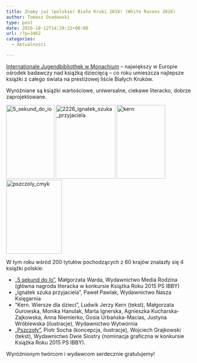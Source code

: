 ```yaml
---
title: Znamy już (polskie) Białe Kruki 2016! (White Ravens 2016)
author: Tomasz Osadowski
type: post
date: 2016-10-12T14:29:22+00:00
url: /?p=3462
categories:
  - Aktualności

---
```

<a href="http://www.ijb.de/de/home.html?noMobile=3d0" target="_blank">Internationale Jugendbibliothek w Monachium</a> – największy w Europie ośrodek badawczy nad książką dziecięcą – co roku umieszcza najlepsze książki z całego świata na prestiżowej liście Białych Kruków.

Wyróżniane są książki wartościowe, uniwersalne, ciekawe literacko, dobrze zaprojektowane.

<a href="http://www.ibby.pl/?page_id=2698" target="_blank"><img class="alignnone size-medium wp-image-3463" src="http://www.ibby.pl/wp-content/uploads/2016/10/5_sekund_do_IO-130x200.jpg" alt="5_sekund_do_io" width="130" height="200" srcset="http://www.ibby.pl/wp-content/uploads/2016/10/5_sekund_do_IO-130x200.jpg 130w, http://www.ibby.pl/wp-content/uploads/2016/10/5_sekund_do_IO-65x100.jpg 65w, http://www.ibby.pl/wp-content/uploads/2016/10/5_sekund_do_IO-768x1179.jpg 768w, http://www.ibby.pl/wp-content/uploads/2016/10/5_sekund_do_IO-391x600.jpg 391w" sizes="(max-width: 130px) 100vw, 130px" /></a>  <img class="alignnone size-medium wp-image-3464" src="http://www.ibby.pl/wp-content/uploads/2016/10/2226_ignatek_szuka_przyjaciela-161x200.jpg" alt="2226_ignatek_szuka_przyjaciela" width="161" height="200" srcset="http://www.ibby.pl/wp-content/uploads/2016/10/2226_ignatek_szuka_przyjaciela-161x200.jpg 161w, http://www.ibby.pl/wp-content/uploads/2016/10/2226_ignatek_szuka_przyjaciela-80x100.jpg 80w, http://www.ibby.pl/wp-content/uploads/2016/10/2226_ignatek_szuka_przyjaciela.jpg 245w" sizes="(max-width: 161px) 100vw, 161px" /> <img class="alignnone size-medium wp-image-3465" src="http://www.ibby.pl/wp-content/uploads/2016/10/kern-131x200.jpg" alt="kern" width="131" height="200" srcset="http://www.ibby.pl/wp-content/uploads/2016/10/kern-131x200.jpg 131w, http://www.ibby.pl/wp-content/uploads/2016/10/kern-66x100.jpg 66w, http://www.ibby.pl/wp-content/uploads/2016/10/kern.jpg 328w" sizes="(max-width: 131px) 100vw, 131px" /><a href="http://www.ibby.pl/?page_id=2739" target="_blank"><img class="alignnone size-medium wp-image-3467" src="http://www.ibby.pl/wp-content/uploads/2016/10/pszczoly_CMYK-150x200.jpg" alt="pszczoly_cmyk" width="150" height="200" srcset="http://www.ibby.pl/wp-content/uploads/2016/10/pszczoly_CMYK-150x200.jpg 150w, http://www.ibby.pl/wp-content/uploads/2016/10/pszczoly_CMYK-75x100.jpg 75w, http://www.ibby.pl/wp-content/uploads/2016/10/pszczoly_CMYK-450x600.jpg 450w, http://www.ibby.pl/wp-content/uploads/2016/10/pszczoly_CMYK.jpg 673w" sizes="(max-width: 150px) 100vw, 150px" /></a>

W tym roku wśród 200 tytułów pochodzących z 60 krajów znalazły się 4 książki polskie:

  * <a href="http://www.ibby.pl/?page_id=2698" target="_blank">„5 sekund do Io”</a>, Małgorzata Warda, Wydawnictwo Media Rodzina (główna nagroda literacka w konkursie Książka Roku 2015 PS IBBY)
  * „Ignatek szuka przyjaciela”, Paweł Pawlak, Wydawnictwo Nasza Księgarnia
  * “Kern. Wiersze dla dzieci”, Ludwik Jerzy Kern (tekst), Małgorzata Gurowska, Monika Hanulak, Marta Ignerska, Agnieszka Kucharska-Zajkowska, Anna Niemierko, Gosia Urbańska-Macias, Justyna Wróblewska (ilustracje), Wydawnictwo Wytwórnia
  * <a href="http://www.ibby.pl/?page_id=2739" target="_blank">„Pszczoły”</a>, Piotr Socha (koncepcja, ilustracje), Wojciech Grajkowski (tekst), Wydawnictwo Dwie Siostry (nominacja graficzna w konkursie Książka Roku 2015 PS IBBY).

Wyróżnionym twórcom i wydawcom serdecznie gratulujemy!

&nbsp;